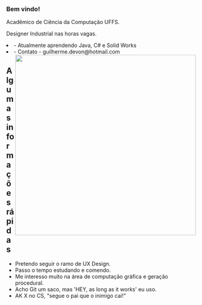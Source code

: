 ### Bem vindo! 
<p>Acadêmico de Ciência da Computação UFFS.            
</p>
<p>Designer Industrial nas horas vagas.
</p>
<li>-  Atualmente aprendendo Java, C# e Solid Works</li>
<li>-  Contato - guilherme.devon@hotmail.com</li>

<img align="right" src="https://user-images.githubusercontent.com/49656211/94379267-9028f680-0105-11eb-8155-98eaeae8886e.gif" width="480" />
<h2> Algumas informações rápidas</h2>
<ul>
    <li> Pretendo seguir o ramo de UX Design.</li>
    <li> Passo o tempo estudando e comendo.</li>
    <li> Me interesso muito na área de computação gráfica e geração procedural.</li>
    <li> Acho Git um saco, mas 'HEY, as long as it works' eu uso.</li>
    <li> AK X no CS, "segue o pai que o inimigo cai!" </li>
    
   
</ul>



<!--
**SWE3T/SWE3T** is a ✨ _special_ ✨ repository because its `README.md` (this file) appears on your GitHub profile.

Here are some ideas to get you started:

- 🔭 I’m currently working on ...
- 🌱 I’m currently learning ...
- 👯 I’m looking to collaborate on ...
- 🤔 I’m looking for help with ...
- 💬 Ask me about ...
- 📫 How to reach me: ...
- 😄 Pronouns: ...
- ⚡ Fun fact: ...
-->
